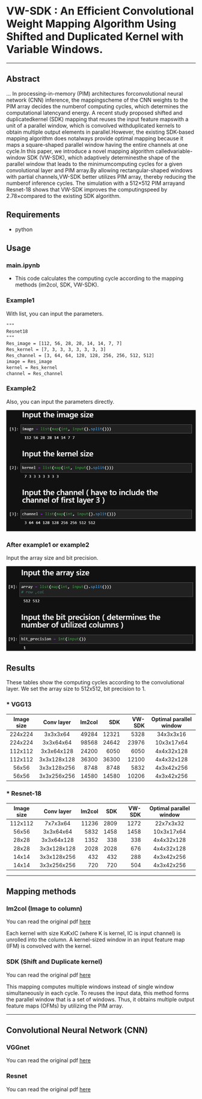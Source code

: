 # VW-SDK : An Efficient Convolutional Weight Mapping Algorithm Using Shifted and Duplicated Kernel with Variable Windows.
---
## Abstract
...
In processing-in-memory (PIM) architectures forconvolutional neural network (CNN) inference, the mappingscheme of the CNN weights to the PIM array decides the numberof computing cycles, which determines the computational latencyand energy. A recent study proposed shifted and duplicatedkernel (SDK) mapping that reuses the input feature mapswith a unit of a parallel window, which is convolved withduplicated kernels to obtain multiple output elements in parallel.However, the existing SDK-based mapping algorithm does notalways provide optimal mapping because it maps a square-shaped parallel window having the entire channels at one cycle.In this paper, we introduce a novel mapping algorithm calledvariable-window SDK (VW-SDK), which adaptively determinesthe shape of the parallel window that leads to the minimumcomputing cycles for a given convolutional layer and PIM array.By allowing rectangular-shaped windows with partial channels,VW-SDK better utilizes PIM array, thereby reducing the numberof inference cycles. The simulation with a 512×512 PIM arrayand Resnet-18 shows that VW-SDK improves the computingspeed by 2.78×compared to the existing SDK algorithm.

## Requirements
+ python

## Usage

### main.ipynb
* This code calculates the computing cycle according to the mapping methods (im2col, SDK, VW-SDK).

### Example1
With list, you can input the parameters.

    """
    Resnet18
    """
    Res_image = [112, 56, 28, 28, 14, 14, 7, 7]
    Res_kernel = [7, 3, 3, 3, 3, 3, 3, 3]
    Res_channel = [3, 64, 64, 128, 128, 256, 256, 512, 512]
    image = Res_image
    kernel = Res_kernel
    channel = Res_channel
    
### Example2
Also, you can input the parameters directly.

![](./image.PNG)

### After example1 or example2
Input the array size and bit precision.

![](./image2.PNG)

## Results
These tables show the computing cycles according to the convolutional layer.
We set the array size to 512x512, bit precision to 1.

### * VGG13

| **Image size** | **Conv layer** | **Im2col** | **SDK** | **VW-SDK** | **Optimal parallel window** |
|:---:|:---:|---:|---:|---:|:---:|
| 224x224 | 3x3x3x64 | 49284 | 12321 | 5328 | 34x3x3x16 |
| 224x224 | 3x3x64x64 | 98568 | 24642 | 23976 | 10x3x17x64 |
| 112x112 | 3x3x64x128 | 24200 | 6050 | 6050 | 4x4x32x128 |
| 112x112 | 3x3x128x128 | 36300 | 36300 | 12100 | 4x4x32x128 |
| 56x56 | 3x3x128x256 | 8748 | 8748 | 5832 | 4x3x42x256 |
| 56x56 | 3x3x256x256 | 14580 | 14580 | 10206 | 4x3x42x256 |


### * Resnet-18

| **Image size** | **Conv layer** | **Im2col** | **SDK** | **VW-SDK** | **Optimal parallel window** |
|:---:|:---:|---:|---:|---:|:---:|
| 112x112 | 7x7x3x64 | 11236 | 2809 | 1272 | 22x7x3x32 |
| 56x56 | 3x3x64x64 | 5832 | 1458 | 1458 | 10x3x17x64 |
| 28x28 | 3x3x64x128 | 1352 | 338 | 338 | 4x4x32x128 |
| 28x28 | 3x3x128x128 | 2028 | 2028 | 676 | 4x4x32x128 |
| 14x14 | 3x3x128x256 | 432 | 432 | 288 | 4x3x42x256 |
| 14x14 | 3x3x256x256 | 720 | 720 | 504 | 4x3x42x256 |

---
## Mapping methods

### Im2col (Image to column)
You can read the original pdf [here](https://dl.acm.org/doi/10.1145/2964284.2967243)

Each kernel with size KxKxIC (where K is kernel, IC is input channel) is unrolled into the column. A kernel-sized window in an input feature map (IFM) is convolved with the kernel.


### SDK (Shift and Duplicate kernel)
You can read the original pdf [here](https://ieeexplore.ieee.org/document/9104658)

This mapping computes multiple windows instead of single window simultaneously in each cycle. To reuses the input data, this method forms the parallel window that is a set of windows. Thus, it obtains multiple output feature maps (OFMs) by utilizing the PIM array.

---
## Convolutional Neural Network (CNN)
### VGGnet
You can read the original pdf [here](https://arxiv.org/abs/1409.1556)


### Resnet
You can read the original pdf [here](https://ieeexplore.ieee.org/document/8246704)


